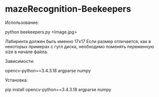 # mazeRecognition-Beekeepers

Использование:


python beekeepers.py <Image.jpg>

Лабиринта должен быть именно 17х17
Если размер отличается, как в некоторых примерах с гугл диска, необходимо поменять переменную size в начале файла.


Зависимости:

opencv-python==3.4.3.18 argparse numpy

Установка:

pip install opencv-python==3.4.3.18 argparse numpy
